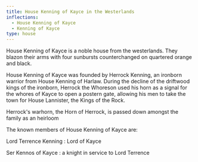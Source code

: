 ```yaml
---
title: House Kenning of Kayce in the Westerlands
inflections:
  - House Kenning of Kayce
  - Kenning of Kayce
type: house
---
```


House Kenning of Kayce is a noble house from the westerlands. They blazon their arms with four sunbursts counterchanged on quartered orange and black.

House Kenning of Kayce was founded by Herrock Kenning, an ironborn warrior from House Kenning of Harlaw. During the decline of the driftwood kings of the ironborn, Herrock the Whoreson used his horn as a signal for the whores of Kayce to open a postern gate, allowing his men to take the town for House Lannister, the Kings of the Rock.

Herrock's warhorn, the Horn of Herrock, is passed down amongst the family as an heirloom

The known members of House Kenning of Kayce are:

Lord Terrence Kenning : Lord of Kayce

Ser Kennos of Kayce : a knight in service to Lord Terrence